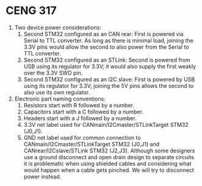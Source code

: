 # CENG 317
1. Two device power considerations:
    1. Second STM32 configured as an CAN rear: First is powered via Serial to TTL converter. As long as there is minimal load, joining the 3.3V pins would allow the second to also power from the Serial to TTL converter.
    2. Second STM32 configured as an STLink: Second is powered from USB using its regulator for 3.3V; it would also supply the first weakly over the 3.3V SWD pin.
    3. Second STM32 configured as an I2C slave: First is powered by USB using its regulator for 3.3V; joining the 5V pins allows the second to also use its own regulator.
2. Electronic part naming conventions:
    1. Resistors start with R followed by a number.
	2. Capacitors start with a C followed by a number.
	3. Headers start with a J followed by a number.
	4. 3.3V net label used for CANmain/I2Cmaster/STLinkTarget STM32 (J0,J1).
	5. GND net label used for common connection to CANmain/I2Cmaster/STLinkTarget STM32 (J0,J1) and CANrear/I2Cslave/STLink STM32 (J2,J3). Although some designers use a ground disconnect and open drain design to separate circuits it is problematic when using shielded cables and considering what would happen when a cable gets pinched. We will try to disconnect power instead.
	